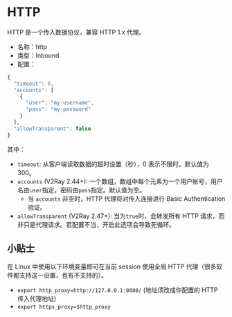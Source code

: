 # HTTP

HTTP 是一个传入数据协议，兼容 HTTP 1.x 代理。

* 名称：http
* 类型：Inbound
* 配置：

```javascript
{
  "timeout": 0,
  "accounts": [
    {
      "user": "my-username",
      "pass": "my-password"
    }
  ],
  "allowTransparent": false
}
```

其中：

* `timeout`: 从客户端读取数据的超时设置（秒），0 表示不限时。默认值为 300。
* `accounts` (V2Ray 2.44+): 一个数组，数组中每个元素为一个用户帐号，用户名由`user`指定，密码由`pass`指定。默认值为空。
  * 当 `accounts` 非空时，HTTP 代理将对传入连接进行 Basic Authentication 验证。
* `allowTransparent` (V2Ray 2.47+): 当为`true`时，会转发所有 HTTP 请求，而非只是代理请求。若配置不当，开启此选项会导致死循环。

## 小贴士

在 Linux 中使用以下环境变量即可在当前 session 使用全局 HTTP 代理（很多软件都支持这一设置，也有不支持的）。

* `export http_proxy=http://127.0.0.1:8080/` (地址须改成你配置的 HTTP 传入代理地址)
* `export https_proxy=$http_proxy`
